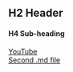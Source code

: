 ## H2 Header     
#### H4 Sub-heading  


[YouTube](http://www.youtube.com)  
[Second .md file](SecondMarkdown.md)
